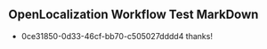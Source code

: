 ## OpenLocalization Workflow Test MarkDown
* 0ce31850-0d33-46cf-bb70-c505027dddd4 thanks!

<!--HONumber=Jul16_HO2-->


